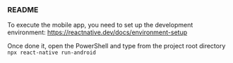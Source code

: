 ### README
To execute the mobile app, you need to set up the development environment: https://reactnative.dev/docs/environment-setup

Once done it, open the PowerShell and type from the project root directory ``` npx react-native run-android ```